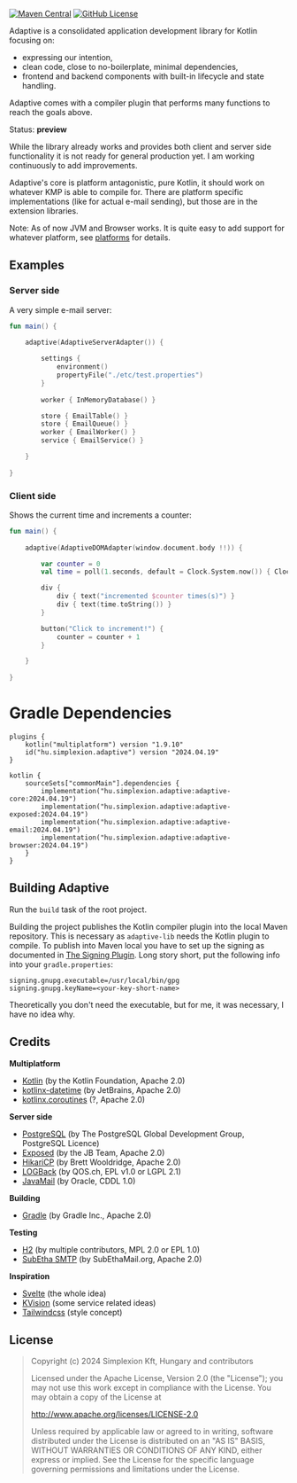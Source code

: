 [![Maven Central](https://img.shields.io/maven-central/v/hu.simplexion.adaptive/adaptive-lib)](https://mvnrepository.com/artifact/hu.simplexion.adaptive/adaptive-lib)
[![GitHub License](https://img.shields.io/badge/license-Apache%20License%202.0-blue.svg?style=flat)](http://www.apache.org/licenses/LICENSE-2.0)

Adaptive is a consolidated application development library for Kotlin focusing on:

* expressing our intention,
* clean code, close to no-boilerplate, minimal dependencies,
* frontend and backend components with built-in lifecycle and state handling.

Adaptive comes with a compiler plugin that performs many functions to reach the goals above.

Status: **preview**

While the library already works and provides both client and server side functionality it
is not ready for general production yet. I am working continuously to add improvements.

Adaptive's core is platform antagonistic, pure Kotlin, it should work on whatever KMP is able
to compile for. There are platform specific implementations (like for actual e-mail sending),
but those are in the extension libraries.

Note: As of now JVM and Browser works. It is quite easy to add support for whatever platform, 
see [platforms](./doc/platforms/README.md) for details.

## Examples

### Server side

A very simple e-mail server:

```kotlin
fun main() {
    
    adaptive(AdaptiveServerAdapter()) {

        settings { 
            environment()
            propertyFile("./etc/test.properties")
        }
        
        worker { InMemoryDatabase() }

        store { EmailTable() }
        store { EmailQueue() }
        worker { EmailWorker() }
        service { EmailService() }

    }
    
}
```

### Client side

Shows the current time and increments a counter:

```kotlin
fun main() {
    
    adaptive(AdaptiveDOMAdapter(window.document.body !!)) {

        var counter = 0
        val time = poll(1.seconds, default = Clock.System.now()) { Clock.System.now() }

        div {
            div { text("incremented $counter times(s)") }
            div { text(time.toString()) }
        }

        button("Click to increment!") {
            counter = counter + 1
        }

    }
    
}
```

# Gradle Dependencies

```text
plugins {
    kotlin("multiplatform") version "1.9.10"
    id("hu.simplexion.adaptive") version "2024.04.19"
}

kotlin {
    sourceSets["commonMain"].dependencies {
        implementation("hu.simplexion.adaptive:adaptive-core:2024.04.19")
        implementation("hu.simplexion.adaptive:adaptive-exposed:2024.04.19")
        implementation("hu.simplexion.adaptive:adaptive-email:2024.04.19")
        implementation("hu.simplexion.adaptive:adaptive-browser:2024.04.19")
    }
}
```

## Building Adaptive

Run the `build` task of the root project.

Building the project publishes the Kotlin compiler plugin into the local Maven repository. This is necessary as `adaptive-lib`
needs the Kotlin plugin to compile. To publish into Maven local you have to set up the signing as documented in
[The Signing Plugin](https://docs.gradle.org/current/userguide/signing_plugin.html). Long story short, put the
following info into your `gradle.properties`:

```properties
signing.gnupg.executable=/usr/local/bin/gpg
signing.gnupg.keyName=<your-key-short-name>
```

Theoretically you don't need the executable, but for me, it was necessary, I have no idea why.

## Credits

**Multiplatform**

* [Kotlin](https://kotlinlang.org) (by the Kotlin Foundation, Apache 2.0)
* [kotlinx-datetime](https://github.com/Kotlin/kotlinx-datetime) (by JetBrains, Apache 2.0)
* [kotlinx.coroutines](https://github.com/Kotlin/kotlinx.coroutines) (?, Apache 2.0)

**Server side**

* [PostgreSQL](https://www.postgresql.org) (by The PostgreSQL Global Development Group, PostgreSQL Licence)
* [Exposed](https://github.com/JetBrains/Exposed) (by the JB Team, Apache 2.0)
* [HikariCP](https://github.com/brettwooldridge/HikariCP) (by Brett Wooldridge, Apache 2.0)
* [LOGBack](http://logback.qos.ch) (by QOS.ch, EPL v1.0 or LGPL 2.1)
* [JavaMail](https://javaee.github.io/javamail/)  (by Oracle, CDDL 1.0)

**Building**

* [Gradle](https://gradle.org) (by Gradle Inc., Apache 2.0)

**Testing**

* [H2](https://www.h2database.com/) (by multiple contributors, MPL 2.0 or EPL 1.0)
* [SubEtha SMTP](https://github.com/voodoodyne/subethasmtp) (by SubEthaMail.org, Apache 2.0)

**Inspiration**

* [Svelte](https://svelte.dev) (the whole idea)
* [KVision](https://kvision.io) (some service related ideas)
* [Tailwindcss](https://tailwindcss.com) (style concept)

## License

> Copyright (c) 2024 Simplexion Kft, Hungary and contributors
>
> Licensed under the Apache License, Version 2.0 (the "License");
> you may not use this work except in compliance with the License.
> You may obtain a copy of the License at
>
>    http://www.apache.org/licenses/LICENSE-2.0
>
> Unless required by applicable law or agreed to in writing, software
> distributed under the License is distributed on an "AS IS" BASIS,
> WITHOUT WARRANTIES OR CONDITIONS OF ANY KIND, either express or implied.
> See the License for the specific language governing permissions and
> limitations under the License.
